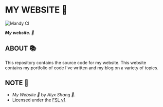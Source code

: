 # MY WEBSITE :black_heart:

![Mandy CI](https://github.com/alyxshang/alyxshang.github.io/actions/workflows/mandy.yml/badge.svg)

***My website. :black_heart:***

## ABOUT :books:

This repository contains the source code for my website. This website contains my portfolio of code I've written and my blog on a variety of topics.

## NOTE :scroll:

- *My Website :black_heart:* by *Alyx Shang :black_heart:*.
- Licensed under the [FSL v1](https://github.com/alyxshang/fair-software-license).
